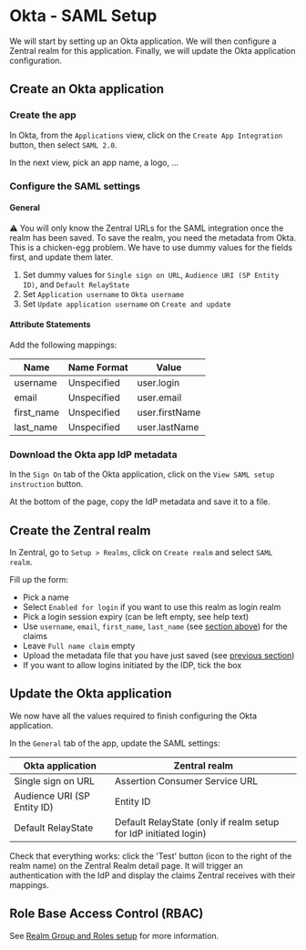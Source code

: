 # Okta - SAML Setup

We will start by setting up an Okta application. We will then configure a Zentral realm for this application. Finally, we will update the Okta application configuration.

## Create an Okta application

### Create the app

In Okta, from the `Applications` view, click on the `Create App Integration` button, then select `SAML 2.0`.

In the next view, pick an app name, a logo, …

### Configure the SAML settings

#### General

⚠️ You will only know the Zentral URLs for the SAML integration once the realm has been saved. To save the realm, you need the metadata from Okta. This is a chicken-egg problem. We have to use dummy values for the fields first, and update them later.

1. Set dummy values for `Single sign on URL`, `Audience URI (SP Entity ID)`, and `Default RelayState`
2. Set `Application username` to `Okta username`
3. Set `Update application username` on `Create and update`

#### Attribute Statements

Add the following mappings:

|Name|Name Format|Value|
|---|---|---|
|username|Unspecified|user.login|
|email|Unspecified|user.email|
|first\_name|Unspecified|user.firstName|
|last\_name|Unspecified|user.lastName|

### Download the Okta app IdP metadata

In the `Sign On` tab of the Okta application, click on the `View SAML setup instruction` button.

At the bottom of the page, copy the IdP metadata and save it to a file.

## Create the Zentral realm

In Zentral, go to `Setup > Realms`, click on `Create realm` and select `SAML realm`.

Fill up the form:

 - Pick a name
 - Select `Enabled for login` if you want to use this realm as login realm
 - Pick a login session expiry (can be left empty, see help text)
 - Use `username`, `email`, `first_name`, `last_name` (see [section above](#attribute-statements)) for the claims
 - Leave `Full name claim` empty
 - Upload the metadata file that you have just saved (see [previous section](#download-the-okta-app-idp-metadata))
 - If you want to allow logins initiated by the IDP, tick the box

## Update the Okta application

We now have all the values required to finish configuring the Okta application.

In the `General` tab of the app, update the SAML settings:

|Okta application|Zentral realm|
|---|---|
|Single sign on URL|Assertion Consumer Service URL|
|Audience URI (SP Entity ID)|Entity ID|
|Default RelayState|Default RelayState (only if realm setup for IdP initiated login)|

Check that everything works: click the 'Test' button (icon to the right of the realm name) on the Zentral Realm detail page. It will trigger an authentication with the IdP and display the claims Zentral receives with their mappings.

## Role Base Access Control (RBAC)

See [Realm Group and Roles setup](/docs/configuration/sso#realm-groups) for more information.
